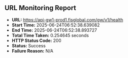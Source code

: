 ## URL Monitoring Report

- **URL:** https://api-gw1-prod1.fisglobal.com/gw/v1/health
- **Start Time:** 2025-06-24T06:52:38.639082
- **End Time:** 2025-06-24T06:52:38.893727
- **Total Time Taken:** 0.254645 seconds
- **HTTP Status Code:** 200
- **Status:** Success
- **Failure Reason:** N/A
